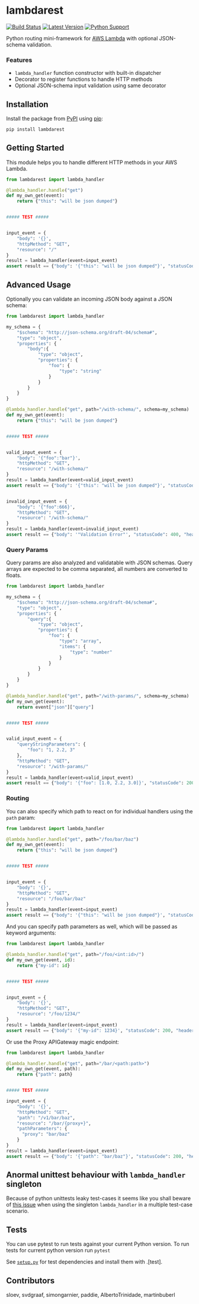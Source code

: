 # lambdarest

[![Build Status](http://travis-ci.org/trustpilot/python-lambdarest.svg?branch=master)](https://travis-ci.org/trustpilot/python-lambdarest)  [![Latest Version](https://img.shields.io/pypi/v/lambdarest.svg)](https://pypi.python.org/pypi/lambdarest) [![Python Support](https://img.shields.io/pypi/pyversions/lambdarest.svg)](https://pypi.python.org/pypi/lambdarest)

Python routing mini-framework for [AWS Lambda](https://aws.amazon.com/lambda/) with optional JSON-schema validation.

### Features

* `lambda_handler` function constructor with built-in dispatcher
* Decorator to register functions to handle HTTP methods
* Optional JSON-schema input validation using same decorator

## Installation

Install the package from [PyPI](http://pypi.python.org/pypi/) using [pip](https://pip.pypa.io/):

```bash
pip install lambdarest
```

## Getting Started

This module helps you to handle different HTTP methods in your AWS Lambda.

```python
from lambdarest import lambda_handler

@lambda_handler.handle("get")
def my_own_get(event):
    return {"this": "will be json dumped"}


##### TEST #####


input_event = {
    "body": '{}',
    "httpMethod": "GET",
    "resource": "/"
}
result = lambda_handler(event=input_event)
assert result == {"body": '{"this": "will be json dumped"}', "statusCode": 200, "headers":{}}
```

## Advanced Usage

Optionally you can validate an incoming JSON body against a JSON schema:

```python
from lambdarest import lambda_handler

my_schema = {
    "$schema": "http://json-schema.org/draft-04/schema#",
    "type": "object",
    "properties": {
        "body":{
            "type": "object",
            "properties": {
                "foo": {
                    "type": "string"
                }
            }
        }
    }
}

@lambda_handler.handle("get", path="/with-schema/", schema=my_schema)
def my_own_get(event):
    return {"this": "will be json dumped"}


##### TEST #####


valid_input_event = {
    "body": '{"foo":"bar"}',
    "httpMethod": "GET",
    "resource": "/with-schema/"
}
result = lambda_handler(event=valid_input_event)
assert result == {"body": '{"this": "will be json dumped"}', "statusCode": 200, "headers":{}}


invalid_input_event = {
    "body": '{"foo":666}',
    "httpMethod": "GET",
    "resource": "/with-schema/"
}
result = lambda_handler(event=invalid_input_event)
assert result == {"body": '"Validation Error"', "statusCode": 400, "headers":{}}
```

### Query Params

Query params are also analyzed and validatable with JSON schemas.
Query arrays are expected to be comma separated, all numbers are converted to floats.

```python
from lambdarest import lambda_handler

my_schema = {
    "$schema": "http://json-schema.org/draft-04/schema#",
    "type": "object",
    "properties": {
        "query":{
            "type": "object",
            "properties": {
                "foo": {
                    "type": "array",
                    "items": {
                        "type": "number"
                    }
                }
            }
        }
    }
}

@lambda_handler.handle("get", path="/with-params/", schema=my_schema)
def my_own_get(event):
    return event["json"]["query"]


##### TEST #####


valid_input_event = {
    "queryStringParameters": {
        "foo": "1, 2.2, 3"
    },
    "httpMethod": "GET",
    "resource": "/with-params/"
}
result = lambda_handler(event=valid_input_event)
assert result == {"body": '{"foo": [1.0, 2.2, 3.0]}', "statusCode": 200, "headers":{}}
```

### Routing

You can also specify which path to react on for individual handlers using the `path` param:

```python
from lambdarest import lambda_handler

@lambda_handler.handle("get", path="/foo/bar/baz")
def my_own_get(event):
    return {"this": "will be json dumped"}


##### TEST #####


input_event = {
    "body": '{}',
    "httpMethod": "GET",
    "resource": "/foo/bar/baz"
}
result = lambda_handler(event=input_event)
assert result == {"body": '{"this": "will be json dumped"}', "statusCode": 200, "headers":{}}
```

And you can specify path parameters as well, which will be passed as keyword arguments:

```python
from lambdarest import lambda_handler

@lambda_handler.handle("get", path="/foo/<int:id>/")
def my_own_get(event, id):
    return {"my-id": id}


##### TEST #####


input_event = {
    "body": '{}',
    "httpMethod": "GET",
    "resource": "/foo/1234/"
}
result = lambda_handler(event=input_event)
assert result == {"body": '{"my-id": 1234}', "statusCode": 200, "headers":{}}
```

Or use the Proxy APIGateway magic endpoint:
```python
from lambdarest import lambda_handler

@lambda_handler.handle("get", path="/bar/<path:path>")
def my_own_get(event, path):
    return {"path": path}


##### TEST #####

input_event = {
    "body": '{}',
    "httpMethod": "GET",
    "path": "/v1/bar/baz",
    "resource": "/bar/{proxy+}",
    "pathParameters": {
      "proxy": "bar/baz"
    }
}
result = lambda_handler(event=input_event)
assert result == {"body": '{"path": "bar/baz"}', "statusCode": 200, "headers":{}}
```


## Anormal unittest behaviour with `lambda_handler` singleton

Because of python unittests leaky test-cases it seems like you shall beware of [this issue](https://github.com/trustpilot/python-lambdarest/issues/16) when using the singleton `lambda_handler` in a multiple test-case scenario.

## Tests

You can use pytest to run tests against your current Python version. To run tests for current python version run `pytest`


See [`setup.py`](setup.py) for test dependencies and install them with .[test].

## Contributors
sloev, svdgraaf, simongarnier, paddie, AlbertoTrinidade, martinbuberl
